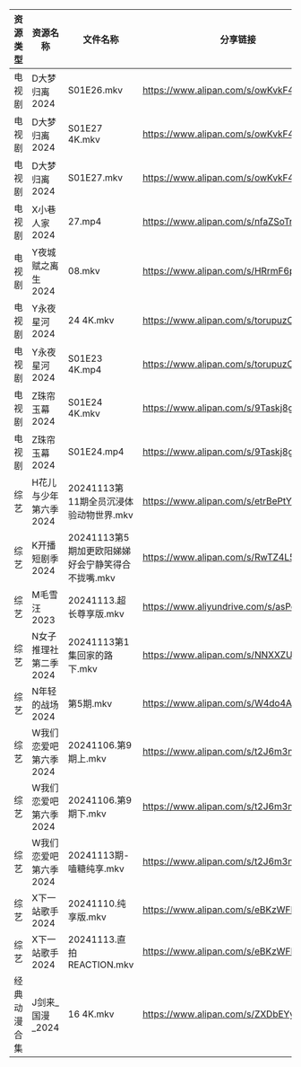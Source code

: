 | 资源类型   | 资源名称          | 文件名称                            | 分享链接                                      | 更新时间                |
| ------ | ------------- | ------------------------------- | ----------------------------------------- | ------------------- |
| 电视剧    | D大梦归离2024     | S01E26.mkv                      | https://www.alipan.com/s/owKvkF42NUL      | 2024-11-13 06:00:05 |
| 电视剧    | D大梦归离2024     | S01E27 4K.mkv                   | https://www.alipan.com/s/owKvkF42NUL      | 2024-11-13 20:05:13 |
| 电视剧    | D大梦归离2024     | S01E27.mkv                      | https://www.alipan.com/s/owKvkF42NUL      | 2024-11-13 19:36:03 |
| 电视剧    | X小巷人家2024     | 27.mp4                          | https://www.alipan.com/s/nfaZSoTnFL2      | 2024-11-13 20:06:30 |
| 电视剧    | Y夜城赋之离生2024   | 08.mkv                          | https://www.alipan.com/s/HRrmF6pzTLL      | 2024-11-13 19:06:14 |
| 电视剧    | Y永夜星河2024     | 24 4K.mkv                       | https://www.alipan.com/s/torupuzCfzz      | 2024-11-13 19:06:17 |
| 电视剧    | Y永夜星河2024     | S01E23 4K.mp4                   | https://www.alipan.com/s/torupuzCfzz      | 2024-11-13 19:06:17 |
| 电视剧    | Z珠帘玉幕2024     | S01E24 4K.mkv                   | https://www.alipan.com/s/9Taskj8gkML      | 2024-11-13 14:06:32 |
| 电视剧    | Z珠帘玉幕2024     | S01E24.mp4                      | https://www.alipan.com/s/9Taskj8gkML      | 2024-11-13 20:06:45 |
| 综艺     | H花儿与少年第六季2024 | 20241113第11期全员沉浸体验动物世界.mkv      | https://www.alipan.com/s/etrBePtYsJ7      | 2024-11-13 14:06:54 |
| 综艺     | K开播短剧季2024    | 20241113第5期加更欧阳娣娣好会宁静笑得合不拢嘴.mkv | https://www.alipan.com/s/RwTZ4L5wTYU      | 2024-11-13 19:06:50 |
| 综艺     | M毛雪汪2023      | 20241113.超长尊享版.mkv              | https://www.aliyundrive.com/s/asPqfgPRqAg | 2024-11-13 14:07:08 |
| 综艺     | N女子推理社第二季2024 | 20241113第1集回家的路下.mkv            | https://www.alipan.com/s/NNXXZUw3FNE      | 2024-11-13 14:07:24 |
| 综艺     | N年轻的战场2024    | 第5期.mkv                         | https://www.alipan.com/s/W4do4AYFgkb      | 2024-11-13 19:07:19 |
| 综艺     | W我们恋爱吧第六季2024 | 20241106.第9期上.mkv               | https://www.alipan.com/s/t2J6m3nj1EP      | 2024-11-13 18:07:43 |
| 综艺     | W我们恋爱吧第六季2024 | 20241106.第9期下.mkv               | https://www.alipan.com/s/t2J6m3nj1EP      | 2024-11-13 18:07:43 |
| 综艺     | W我们恋爱吧第六季2024 | 20241113期-嗑糖纯享.mkv              | https://www.alipan.com/s/t2J6m3nj1EP      | 2024-11-13 14:07:53 |
| 综艺     | X下一站歌手2024    | 20241110.纯享版.mkv                | https://www.alipan.com/s/eBKzWFKqm82      | 2024-11-13 14:08:09 |
| 综艺     | X下一站歌手2024    | 20241113.直拍REACTION.mkv         | https://www.alipan.com/s/eBKzWFKqm82      | 2024-11-13 14:08:08 |
| 经典动漫合集 | J剑来_国漫_2024   | 16 4K.mkv                       | https://www.alipan.com/s/ZXDbEYyKrjr      | 2024-11-13 19:40:05 |
